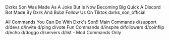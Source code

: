 Dxrks Son Was Made As A Joke But Is Now Becoming Big Quick
A Discord Bot Made By Dxrk And Bubz
Follow Us On Tiktok dxrks_son_official

All Commands You Can Do With Dxrk's Son!!
Main Commands
d/support
d/devs
d/invite
d/ping
d/vote
Fun Commands
d/inspire
d/followers
d/coinflip
d/echo
d/doggo
d/servers
d/list - Mod Commands Only
